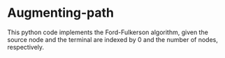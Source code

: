 # Augmenting-path
This python code implements the Ford-Fulkerson algorithm, given the source node and the terminal are indexed by 0 and the number of nodes, respectively.
